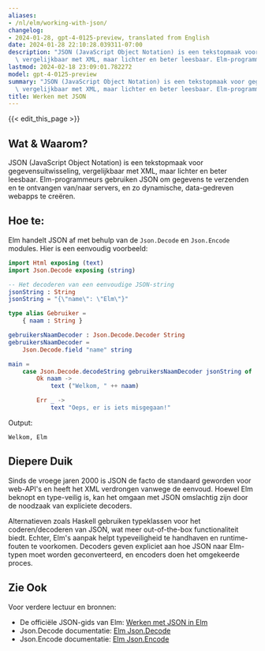 ```yaml
---
aliases:
- /nl/elm/working-with-json/
changelog:
- 2024-01-28, gpt-4-0125-preview, translated from English
date: 2024-01-28 22:10:28.039311-07:00
description: "JSON (JavaScript Object Notation) is een tekstopmaak voor gegevensuitwisseling,\
  \ vergelijkbaar met XML, maar lichter en beter leesbaar. Elm-programmeurs\u2026"
lastmod: 2024-02-18 23:09:01.782272
model: gpt-4-0125-preview
summary: "JSON (JavaScript Object Notation) is een tekstopmaak voor gegevensuitwisseling,\
  \ vergelijkbaar met XML, maar lichter en beter leesbaar. Elm-programmeurs\u2026"
title: Werken met JSON
---
```


{{< edit_this_page >}}

## Wat & Waarom?

JSON (JavaScript Object Notation) is een tekstopmaak voor gegevensuitwisseling, vergelijkbaar met XML, maar lichter en beter leesbaar. Elm-programmeurs gebruiken JSON om gegevens te verzenden en te ontvangen van/naar servers, en zo dynamische, data-gedreven webapps te creëren.

## Hoe te:

Elm handelt JSON af met behulp van de `Json.Decode` en `Json.Encode` modules. Hier is een eenvoudig voorbeeld:

```Elm
import Html exposing (text)
import Json.Decode exposing (string)

-- Het decoderen van een eenvoudige JSON-string
jsonString : String
jsonString = "{\"name\": \"Elm\"}"

type alias Gebruiker =
    { naam : String }

gebruikersNaamDecoder : Json.Decode.Decoder String
gebruikersNaamDecoder =
    Json.Decode.field "name" string

main =
    case Json.Decode.decodeString gebruikersNaamDecoder jsonString of
        Ok naam ->
            text ("Welkom, " ++ naam)

        Err _ ->
            text "Oeps, er is iets misgegaan!"
```
Output: 
```
Welkom, Elm
```

## Diepere Duik

Sinds de vroege jaren 2000 is JSON de facto de standaard geworden voor web-API's en heeft het XML verdrongen vanwege de eenvoud. Hoewel Elm beknopt en type-veilig is, kan het omgaan met JSON omslachtig zijn door de noodzaak van expliciete decoders.

Alternatieven zoals Haskell gebruiken typeklassen voor het coderen/decoderen van JSON, wat meer out-of-the-box functionaliteit biedt. Echter, Elm's aanpak helpt typeveiligheid te handhaven en runtime-fouten te voorkomen. Decoders geven expliciet aan hoe JSON naar Elm-typen moet worden geconverteerd, en encoders doen het omgekeerde proces.

## Zie Ook

Voor verdere lectuur en bronnen:

- De officiële JSON-gids van Elm: [Werken met JSON in Elm](https://guide.elm-lang.org/effects/json.html)
- Json.Decode documentatie: [Elm Json.Decode](https://package.elm-lang.org/packages/elm/json/latest/Json-Decode)
- Json.Encode documentatie: [Elm Json.Encode](https://package.elm-lang.org/packages/elm/json/latest/Json-Encode)
